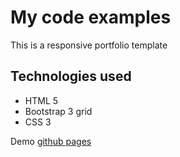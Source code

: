 # My code examples

This is a responsive portfolio template

## Technologies used

* HTML 5
* Bootstrap 3 grid
* CSS 3

Demo [github pages](https://vovamelnyk.github.io/Portfolio/)
